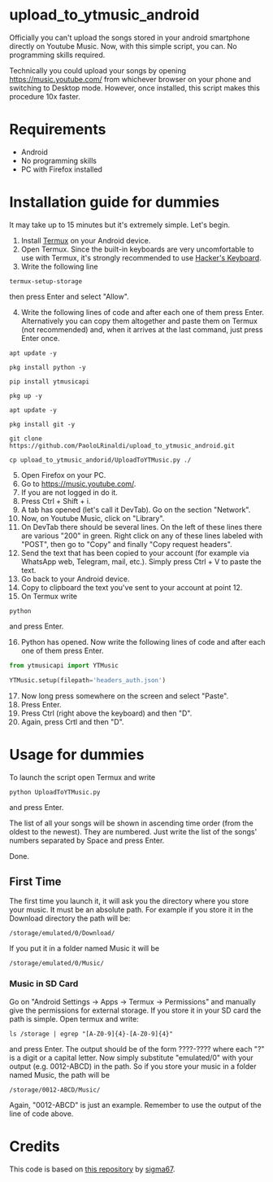 # upload_to_ytmusic_android
Officially you can't upload the songs stored in your android smartphone directly on Youtube Music.
Now, with this simple script, you can.
No programming skills required.

Technically you could upload your songs by opening https://music.youtube.com/ from whichever browser on your phone and switching to Desktop mode.
However, once installed, this script makes this procedure 10x faster.

# Requirements
- Android
- No programming skills
- PC with Firefox installed

# Installation guide for dummies
It may take up to 15 minutes but it's extremely simple.
Let's begin.

1. Install [Termux](https://play.google.com/store/apps/details?id=com.termux&hl=it) on your Android device.
2. Open Termux. Since the built-in keyboards are very uncomfortable to use with Termux, it's strongly recommended to use [Hacker's Keyboard](https://play.google.com/store/apps/details?id=org.pocketworkstation.pckeyboard&hl=it).
3. Write the following line
```
termux-setup-storage
```
then press Enter and select "Allow".

4. Write the following lines of code and after each one of them press Enter. Alternatively you can copy them altogether and paste them on Termux (not recommended) and, when it arrives at the last command, just press Enter once.
```
apt update -y

pkg install python -y

pip install ytmusicapi

pkg up -y

apt update -y

pkg install git -y

git clone https://github.com/PaoloLRinaldi/upload_to_ytmusic_android.git

cp upload_to_ytmusic_andorid/UploadToYTMusic.py ./
```
5. Open Firefox on your PC.
6. Go to https://music.youtube.com/.
7. If you are not logged in do it.
8. Press Ctrl + Shift + i.
9. A tab has opened (let's call it DevTab). Go on the section "Network".
10. Now, on Youtube Music, click on "Library".
11. On DevTab there should be several lines. On the left of these lines there are various "200" in green. Right click on any of these lines labeled with "POST", then go to "Copy" and finally "Copy request headers".
12. Send the text that has been copied to your account (for example via WhatsApp web, Telegram, mail, etc.). Simply press Ctrl + V to paste the text.
13. Go back to your Android device.
14. Copy to clipboard the text you've sent to your account at point 12.
15. On Termux write
```
python
```
and press Enter.

16. Python has opened. Now write the following lines of code and after each one of them press Enter.
```python
from ytmusicapi import YTMusic

YTMusic.setup(filepath='headers_auth.json')
```
17. Now long press somewhere on the screen and select "Paste".
18. Press Enter.
19. Press Ctrl (right above the keyboard) and then "D".
20. Again, press Crtl and then "D".

# Usage for dummies
To launch the script open Termux and write
```
python UploadToYTMusic.py
```
and press Enter.

The list of all your songs will be shown in ascending time order (from the oldest to the newest).
They are numbered. Just write the list of the songs' numbers separated by Space and press Enter.

Done.


## First Time
The first time you launch it, it will ask you the directory where you store your music. It must be an absolute path.
For example if you store it in the Download directory the path will be:
```
/storage/emulated/0/Download/
```
If you put it in a folder named Music it will be
```
/storage/emulated/0/Music/
```
### Music in SD Card
Go on "Android Settings -> Apps -> Termux -> Permissions" and manually give the permissions for external storage.
If you store it in your SD card the path is simple. Open termux and write:
```
ls /storage | egrep "[A-Z0-9]{4}-[A-Z0-9]{4}"
```
and press Enter. The output should be of the form ????-???? where each "?" is a digit or a capital letter.
Now simply substitute "emulated/0" with your output (e.g. 0012-ABCD) in the path. So if you store your music
in a folder named Music, the path will be
```
/storage/0012-ABCD/Music/
```
Again, "0012-ABCD" is just an example. Remember to use the output of the line of code above.

# Credits
This code is based on [this repository](https://github.com/sigma67/ytmusicapi.git) by [sigma67](https://github.com/sigma67).
